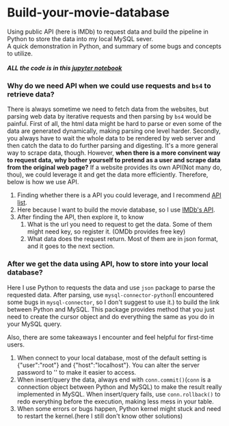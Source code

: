 # Build-your-movie-database
Using public API (here is IMDb) to request data and build the pipeline in Python to store the data into my local MySQL sever.<br>A quick demonstration in Python, and summary of some bugs and concepts to utilize.</br>
<br>***ALL the code is in this [jupyter notebook](https://github.com/TeddyWang0202/Build-your-movie-database/blob/master/Python_SQL_IMDb.ipynb)***</br> 

### Why do we need API when we could use requests and <code>bs4</code> to retrieve data?
There is always sometime we need to fetch data from the websites, but parsing web data by iterative requests and then parsing by <code>bs4</code> would be painful. First of all, the html data might be hard to parse or even some of the data are generated dynamically, making parsing one level harder. Secondly, you always have to wait the whole data to be rendered by web server and then catch the data to do further parsing and digesting. It's a more general way to scrape data, though. However, **when there is a more convinent way to request data, why bother yourself to pretend as a user and scrape data from the original web page?** If a website provides its own API(Not many do, thou), we could leverage it and get the data more efficiently. Therefore, below is how we use API.

1. Finding whether there is a API you could leverage, and I recommend [API list](https://apilist.fun/). 
2. Here because I want to build the movie database, so I use [IMDb's API](http://www.omdbapi.com/).
3. After finding the API, then explore it, to know
    1. What is the url you need to request to get the data. Some of them might need key, so register it. (OMDb provides free key)
    2. What data does the request return. Most of them are in json format, and it goes to the next section.


### After we get the data using API, how to store into your local database?
Here I use Python to requests the data and use <code>json</code> package to parse the requested data. After parsing, use <code>mysql-connector-python</code>(I encountered some bugs in <code>mysql-connector</code>, so I don't suggest to use it.) to build the link between Python and MySQL. This package provides method that you just need to create the cursor object and do everything the same as you do in your MySQL query.
    
Also, there are some takeaways I encounter and feel helpful for first-time users.
1. When connect to your local database, most of the default setting is \{"user":"root"\} and \{"host":"localhost"\}. You can alter the server password to '' to make it easier to access.
2. When insert/query the data, always end with <code>conn.commit()</code>(<code>conn</code> is a connection object between Python and MySQL) to make the result really implemented in MySQL. When insert/query fails, use <code>conn.rollback()</code> to redo everything before the execution, making less mess in your table.
3. When some errors or bugs happen, Python kernel might stuck and need to restart the kernel.(here I still don't know other solutions)
